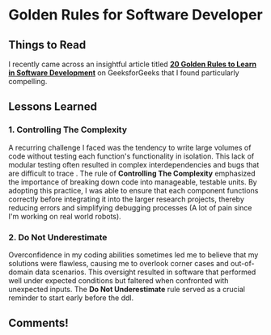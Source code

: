 # Golden Rules for Software Developer

## Things to Read

I recently came across an insightful article titled [**20 Golden Rules to Learn in Software Development**](https://www.geeksforgeeks.org/20-golden-rules-to-learn-in-software-development/) on GeeksforGeeks that I found particularly compelling.

## Lessons Learned


### 1. Controlling The Complexity

A recurring challenge I faced was the tendency to write large volumes of code without testing each function's functionality in isolation. This lack of modular testing often resulted in complex interdependencies and bugs that are difficult to trace . The rule of **Controlling The Complexity** emphasized the importance of breaking down code into manageable, testable units. By adopting this practice, I was able to ensure that each component functions correctly before integrating it into the larger research projects, thereby reducing errors and simplifying debugging processes (A lot of pain since I'm working on real world robots).

### 2. Do Not Underestimate

Overconfidence in my coding abilities sometimes led me to believe that my solutions were flawless, causing me to overlook corner cases and out-of-domain data scenarios. This oversight resulted in software that performed well under expected conditions but faltered when confronted with unexpected inputs. The **Do Not Underestimate** rule served as a crucial reminder to start early before the ddl.

## Comments!